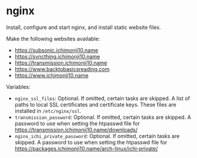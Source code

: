 nginx
=====

Install, configure and start nginx, and install static website files.

Make the following websites available:

* https://subsonic.ichimonji10.name
* https://syncthing.ichimonji10.name
* https://transmission.ichimonji10.name
* https://www.backtobasicsreading.com
* https://www.ichimonji10.name

Variables:

* `nginx_ssl_files`: Optional. If omitted, certain tasks are skipped. A list of
  paths to local SSL certificates and certificate keys. These files are
  installed in `/etc/nginx/ssl`.
* `transmission_password`: Optional. If omitted, certain tasks are skipped. A
  password to use when setting the htpasswd file for
  https://transmission.ichimonji10.name/downloads/
* `nginx_ichi_private_password`: Optional. If omitted, certain tasks are
  skipped. A password to use when setting the htpasswd file for
  https://packages.ichimonji10.name/arch-linux/ichi-private/
